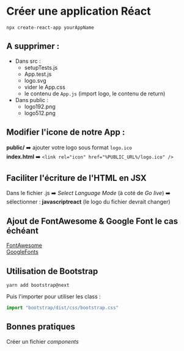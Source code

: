 # Créer une application Réact

`npx create-react-app yourAppName`

## A supprimer :  
- Dans src : 
  - setupTests.js
  - App.test.js
  - logo.svg
  - vider le App.css
  - le contenu de `App.js` (import logo, le contenu de return)
- Dans public : 
  - logo192.png
  - logo512.png

## Modifier l'icone de notre App :  
**public/** ➡️ ajouter votre logo sous format `logo.ico`  
**index.html** ➡️ `<link rel="icon" href="%PUBLIC_URL%/logo.ico" />`

## Faciliter l'écriture de l'HTML en JSX
Dans le fichier .js ➡️ *Select Language Mode* (à coté de *Go live*) ➡️ sélectionner : **javascriptreact** (le logo du fichier devrait changer)

## Ajout de FontAwesome & Google Font le cas échéant
[FontAwesome](https://github.com/RaphaelHardFork/docs-perso/blob/main/FontAwesome.md)  
[GoogleFonts](https://github.com/RaphaelHardFork/docs-perso/blob/main/googleFonts.md)

## Utilisation de Bootstrap
`yarn add bootstrap@next`

Puis l'importer pour utiliser les class :  
```js
import "bootstrap/dist/css/bootstrap.css"
```


## Bonnes pratiques
Créer un fichier *components*
